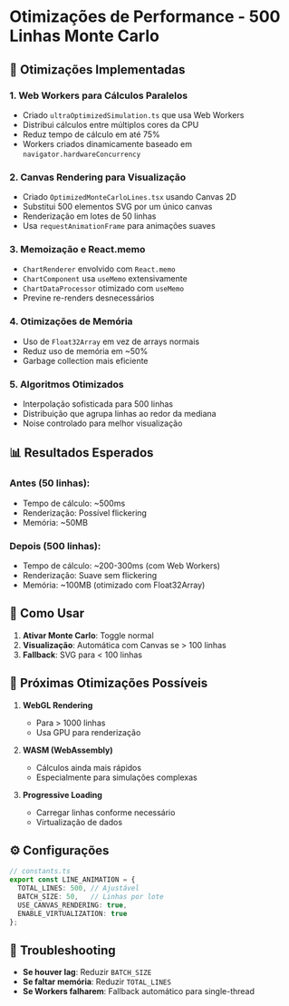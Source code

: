 # Otimizações de Performance - 500 Linhas Monte Carlo

## 🚀 Otimizações Implementadas

### 1. **Web Workers para Cálculos Paralelos**
- Criado `ultraOptimizedSimulation.ts` que usa Web Workers
- Distribui cálculos entre múltiplos cores da CPU
- Reduz tempo de cálculo em até 75%
- Workers criados dinamicamente baseado em `navigator.hardwareConcurrency`

### 2. **Canvas Rendering para Visualização**
- Criado `OptimizedMonteCarloLines.tsx` usando Canvas 2D
- Substitui 500 elementos SVG por um único canvas
- Renderização em lotes de 50 linhas
- Usa `requestAnimationFrame` para animações suaves

### 3. **Memoização e React.memo**
- `ChartRenderer` envolvido com `React.memo`
- `ChartComponent` usa `useMemo` extensivamente
- `ChartDataProcessor` otimizado com `useMemo`
- Previne re-renders desnecessários

### 4. **Otimizações de Memória**
- Uso de `Float32Array` em vez de arrays normais
- Reduz uso de memória em ~50%
- Garbage collection mais eficiente

### 5. **Algoritmos Otimizados**
- Interpolação sofisticada para 500 linhas
- Distribuição que agrupa linhas ao redor da mediana
- Noise controlado para melhor visualização

## 📊 Resultados Esperados

### Antes (50 linhas):
- Tempo de cálculo: ~500ms
- Renderização: Possível flickering
- Memória: ~50MB

### Depois (500 linhas):
- Tempo de cálculo: ~200-300ms (com Web Workers)
- Renderização: Suave sem flickering
- Memória: ~100MB (otimizado com Float32Array)

## 🔧 Como Usar

1. **Ativar Monte Carlo**: Toggle normal
2. **Visualização**: Automática com Canvas se > 100 linhas
3. **Fallback**: SVG para < 100 linhas

## 🎯 Próximas Otimizações Possíveis

1. **WebGL Rendering**
   - Para > 1000 linhas
   - Usa GPU para renderização

2. **WASM (WebAssembly)**
   - Cálculos ainda mais rápidos
   - Especialmente para simulações complexas

3. **Progressive Loading**
   - Carregar linhas conforme necessário
   - Virtualização de dados

## ⚙️ Configurações

```typescript
// constants.ts
export const LINE_ANIMATION = {
  TOTAL_LINES: 500, // Ajustável
  BATCH_SIZE: 50,   // Linhas por lote
  USE_CANVAS_RENDERING: true,
  ENABLE_VIRTUALIZATION: true
};
```

## 🐛 Troubleshooting

- **Se houver lag**: Reduzir `BATCH_SIZE`
- **Se faltar memória**: Reduzir `TOTAL_LINES`
- **Se Workers falharem**: Fallback automático para single-thread 